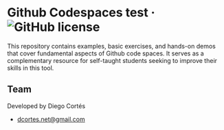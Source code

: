 # Github Codespaces test &middot; ![GitHub license](https://img.shields.io/badge/license-MIT-blue.svg)

This repository contains examples, basic exercises, and hands-on demos that cover fundamental aspects of Github code spaces. It serves as a complementary resource for self-taught students seeking to improve their skills in this tool.

## Team

Developed by Diego Cortés

- dcortes.net@gmail.com
